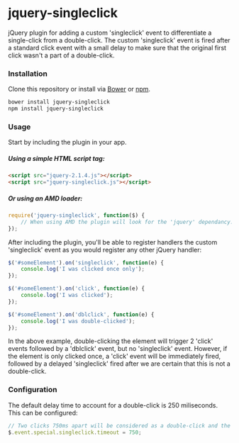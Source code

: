 # jquery-singleclick
jQuery plugin for adding a custom 'singleclick' event to differentiate a single-click from a double-click. The custom 'singleclick' event is fired after a standard click event with a small delay to make sure that the original first click wasn't a part of a double-click.

### Installation
Clone this repository or install via [Bower](http://bower.io/) or [npm](https://www.npmjs.org/).

```sh
bower install jquery-singleclick
npm install jquery-singleclick
```

### Usage
Start by including the plugin in your app.
##### Using a simple HTML script tag:
```html
<script src="jquery-2.1.4.js"></script>
<script src="jquery-singleclick.js"></script>
```
##### Or using an AMD loader:
```js
require('jquery-singleclick', function($) {
    // When using AMD the plugin will look for the 'jquery' dependancy.
});
```

After including the plugin, you'll be able to register handlers the custom 'singleclick' event as you would register any other jQuery handler:
```js
$('#someElement').on('singleclick', function(e) {
    console.log('I was clicked once only');
});

$('#someElement').on('click', function(e) {
    console.log('I was clicked');
});

$('#someElement').on('dblclick', function(e) {
    console.log('I was double-clicked');
});
```
In the above example, double-clicking the element will trigger 2 'click' events followed by a 'dblclick' event, but no 'singleclick' event.
However, if the element is only clicked once, a 'click' event will be immediately fired, followed by a delayed 'singleclick' fired after we are certain that this is not a double-click.

### Configuration
The default delay time to account for a double-click is 250 miliseconds. This can be configured:
```js
// Two clicks 750ms apart will be considered as a double-click and the 'singleclick' event will not be fired.
$.event.special.singleclick.timeout = 750;
```
